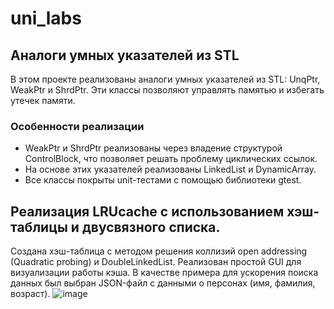 # uni_labs
## Аналоги умных указателей из STL
В этом проекте реализованы аналоги умных указателей из STL: UnqPtr, WeakPtr и ShrdPtr. Эти классы позволяют управлять памятью и избегать утечек памяти.
### Особенности реализации
- WeakPtr и ShrdPtr реализованы через владение структурой ControlBlock, что позволяет решать проблему циклических ссылок.
- На основе этих указателей реализованы LinkedList и DynamicArray.
- Все классы покрыты unit-тестами с помощью библиотеки gtest.

## Реализация LRUcache с использованием хэш-таблицы и двусвязного списка.

Создана хэш-таблица с методом решения коллизий open addressing (Quadratic probing) и DoubleLinkedList. Реализован простой GUI для визуализации работы кэша. В качестве примера для ускорения поиска данных был выбран JSON-файл с данными о персонах (имя, фамилия, возраст).
![image](https://github.com/user-attachments/assets/8efa3fb3-2b9f-41f3-a942-f486b8c94a6f)

 
